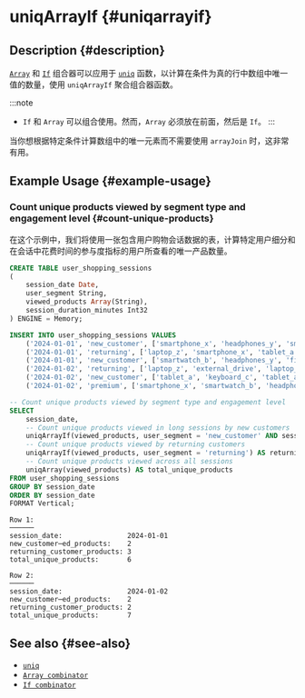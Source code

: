 
# uniqArrayIf {#uniqarrayif}

## Description {#description}

[`Array`](/sql-reference/aggregate-functions/combinators#-array) 和 [`If`](/sql-reference/aggregate-functions/combinators#-if) 组合器可以应用于 [`uniq`](/sql-reference/aggregate-functions/reference/uniq) 函数，以计算在条件为真的行中数组中唯一值的数量，使用 `uniqArrayIf` 聚合组合器函数。

:::note
- `If` 和 `Array` 可以组合使用。然而，`Array` 必须放在前面，然后是 `If`。
:::

当你想根据特定条件计算数组中的唯一元素而不需要使用 `arrayJoin` 时，这非常有用。

## Example Usage {#example-usage}

### Count unique products viewed by segment type and engagement level {#count-unique-products}

在这个示例中，我们将使用一张包含用户购物会话数据的表，计算特定用户细分和在会话中花费时间的参与度指标的用户所查看的唯一产品数量。

```sql title="Query"
CREATE TABLE user_shopping_sessions
(
    session_date Date,
    user_segment String,
    viewed_products Array(String),
    session_duration_minutes Int32
) ENGINE = Memory;

INSERT INTO user_shopping_sessions VALUES
    ('2024-01-01', 'new_customer', ['smartphone_x', 'headphones_y', 'smartphone_x'], 12),
    ('2024-01-01', 'returning', ['laptop_z', 'smartphone_x', 'tablet_a'], 25),
    ('2024-01-01', 'new_customer', ['smartwatch_b', 'headphones_y', 'fitness_tracker'], 8),
    ('2024-01-02', 'returning', ['laptop_z', 'external_drive', 'laptop_z'], 30),
    ('2024-01-02', 'new_customer', ['tablet_a', 'keyboard_c', 'tablet_a'], 15),
    ('2024-01-02', 'premium', ['smartphone_x', 'smartwatch_b', 'headphones_y'], 22);

-- Count unique products viewed by segment type and engagement level
SELECT 
    session_date,
    -- Count unique products viewed in long sessions by new customers
    uniqArrayIf(viewed_products, user_segment = 'new_customer' AND session_duration_minutes > 10) AS new_customer_engaged_products,
    -- Count unique products viewed by returning customers
    uniqArrayIf(viewed_products, user_segment = 'returning') AS returning_customer_products,
    -- Count unique products viewed across all sessions
    uniqArray(viewed_products) AS total_unique_products
FROM user_shopping_sessions
GROUP BY session_date
ORDER BY session_date
FORMAT Vertical;
```

```response title="Response"
Row 1:
──────
session_date:                2024-01-01
new_customer⋯ed_products:    2
returning_customer_products: 3
total_unique_products:       6

Row 2:
──────
session_date:                2024-01-02
new_customer⋯ed_products:    2
returning_customer_products: 2
total_unique_products:       7
```

## See also {#see-also}
- [`uniq`](/sql-reference/aggregate-functions/reference/uniq)
- [`Array combinator`](/sql-reference/aggregate-functions/combinators#-array)
- [`If combinator`](/sql-reference/aggregate-functions/combinators#-if)
